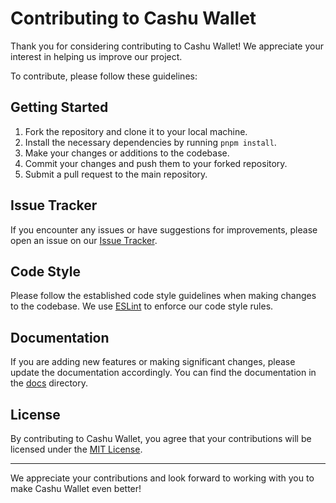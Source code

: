 # Contributing to Cashu Wallet

Thank you for considering contributing to Cashu Wallet! We appreciate your interest in helping us improve our project.

To contribute, please follow these guidelines:

## Getting Started

1. Fork the repository and clone it to your local machine.
2. Install the necessary dependencies by running `pnpm install`.
3. Make your changes or additions to the codebase.
4. Commit your changes and push them to your forked repository.
5. Submit a pull request to the main repository.

## Issue Tracker

If you encounter any issues or have suggestions for improvements, please open an issue on our [Issue Tracker](https://github.com/ebrakke/cashu-wallet/issues).

## Code Style

Please follow the established code style guidelines when making changes to the codebase. We use [ESLint](https://eslint.org/) to enforce our code style rules.

## Documentation

If you are adding new features or making significant changes, please update the documentation accordingly. You can find the documentation in the [docs](./docs) directory.

## License

By contributing to Cashu Wallet, you agree that your contributions will be licensed under the [MIT License](./LICENSE).

---

We appreciate your contributions and look forward to working with you to make Cashu Wallet even better!
